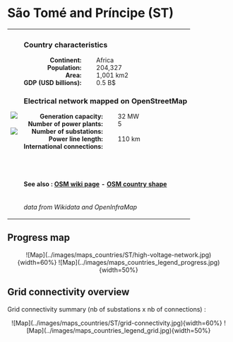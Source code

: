 # São Tomé and Príncipe (ST)

<table width="90%">
<tr>
<td>
<img src="http://commons.wikimedia.org/wiki/Special:FilePath/Flag%20of%20S%C3%A3o%20Tom%C3%A9%20and%20Pr%C3%ADncipe.svg" width="250">
<br><br>
<img src="http://commons.wikimedia.org/wiki/Special:FilePath/Sao%20Tome%20and%20Principe%20on%20the%20globe%20%28Africa%20centered%29.svg" width="250"></td>
<td>
<h3>Country characteristics</h3>
<div style="display: inline-block;text-align:right;margin-right:30px;font-weight: bold;">
Continent:<br>Population:<br>Area:<br>GDP (USD billions):
</div>
<div style="display: inline-block;">
Africa<br>204,327<br>1,001 km2<br>0.5 B$
</div>
<h3>Electrical network mapped on OpenStreetMap</h3>
<div style="display: inline-block;text-align:right;margin-right:30px;font-weight: bold;">Generation capacity:<br>
Number of power plants:<br>
Number of substations:<br>
Power line length:<br>
International connections:<br>
</div>
<div style="display: inline-block;">32 MW<br>
5<br>
<br>
110 km<br>
<br>
</div>

<br><br><h4>See also :
<a href="https://wiki.openstreetmap.org/wiki/Power_networks/São Tomé and Príncipe" target="_blank">OSM wiki page</a> -
<a href="https://openstreetmap.org/relation/535880" target="_blank">OSM country shape</a>
</h4>

<br><i>data from Wikidata and OpenInfraMap</i>
</td>
</tr>
</table>


## Progress map

<center>
![Map](../images/maps_countries/ST/high-voltage-network.jpg){width=60%}
![Map](../images/maps_countries_legend_progress.jpg){width=50%}
</center>



## Grid connectivity overview

Grid connectivity summary (nb of substations x nb of connections) :<br>

<center>
![Map](../images/maps_countries/ST/grid-connectivity.jpg){width=60%}
![Map](../images/maps_countries_legend_grid.jpg){width=50%}
</center>

